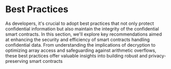 # Best Practices

As developers, it's crucial to adopt best practices that not only protect confidential information but also maintain the integrity of the confidential smart contracts. In this section, we'll explore key recommendations aimed at enhancing the security and efficiency of smart contracts handling confidential data. From understanding the implications of decryption to optimizing array access and safeguarding against arithmetic overflows, these best practices offer valuable insights into building robust and privacy-preserving smart contracts
